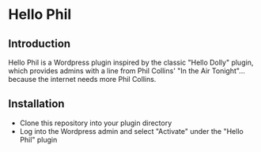 # Hello Phil

## Introduction
Hello Phil is a Wordpress plugin inspired by the classic "Hello Dolly" plugin, which provides admins with a line from Phil Collins' "In the Air Tonight"... because the internet needs more Phil Collins.

## Installation
 - Clone this repository into your plugin directory
 - Log into the Wordpress admin and select "Activate" under the "Hello Phil" plugin
